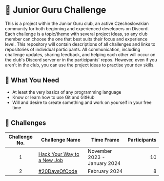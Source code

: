 # 🐤 Junior Guru Challenge
This is a project within the Junior Guru club, an active Czechoslovakian community for both beginning and experienced developers on Discord. Each challenge is a topic/theme with several project ideas, so any club member can choose the one that best suits their focus and experience level. This repository will contain descriptions of all challenges and links to repositories of individual participants. All communication, including challenge updates, sharing feedback, and helping each other will occur on the club's Discord server or in the participants' repos. However, even if you aren't in the club, you can use the project ideas to practise your dev skills.

## 💪 What You Need
- At least the very basics of any programming language
- Know or learn how to use Git and GitHub
- Will and desire to create something and work on yourself in your free time

## 📜 Challenges
| Challenge No.  |  Challenge Name                                                   | Time Frame                     | Participants   |      
| :-:            | -------------                                                     | ----                           | --:            |
| 1              | [Hack Your Way to a New Job](challenges/challenge-1.md)           | November 2023 - January 2024   | 10             |
| 2              | [#20DaysOfCode](challenges/challenge-2.md)                        | February 2024                  | 8              |
